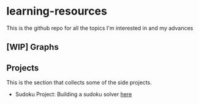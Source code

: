 # learning-resources

This is the github repo for all the topics I'm interested in and my advances

## [WIP] Graphs

## Projects

This is the section that collects some of the side projects. 

* Sudoku Project: Building a sudoku solver [here](content/projects/sudoku-project/README.md)

